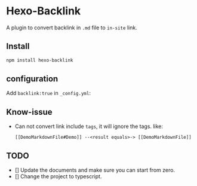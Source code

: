 # Hexo-Backlink

A plugin to convert backlink in `.md` file to `in-site` link.

## Install

```bash
npm install hexo-backlink
```

## configuration

Add `backlink:true` in `_config.yml`:

## Know-issue

- Can not convert link include `tags`, it will ignore the tags. like:

  ```
  [[DemoMarkdownFile#Demo]] --<result equals>-> [[DemoMarkdownFile]]
  ```

## TODO

- [] Update the documents and make sure you can start from zero.
- [] Change the project to typescript.
